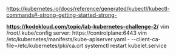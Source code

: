 https://kubernetes.io/docs/reference/generated/kubectl/kubectl-commands#-strong-getting-started-strong-

**https://kodekloud.com/topic/lab-kubernetes-challenge-2/**
vim /root/.kube/config
    server: https://controlplane:6443
vim /etc/kubernetes/manifests/kube-apiserver.yaml 
    - --client-ca-file=/etc/kubernetes/pki/ca.crt
systemctl restart kubelet.service
